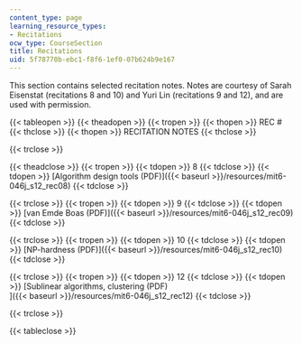 ```yaml
---
content_type: page
learning_resource_types:
- Recitations
ocw_type: CourseSection
title: Recitations
uid: 5f78770b-ebc1-f8f6-1ef0-07b624b9e167
---
```


This section contains selected recitation notes. Notes are courtesy of Sarah Eisenstat (recitations 8 and 10) and Yuri Lin (recitations 9 and 12), and are used with permission.

{{< tableopen >}}
{{< theadopen >}}
{{< tropen >}}
{{< thopen >}}
REC #
{{< thclose >}}
{{< thopen >}}
RECITATION NOTES
{{< thclose >}}

{{< trclose >}}

{{< theadclose >}}
{{< tropen >}}
{{< tdopen >}}
8
{{< tdclose >}}
{{< tdopen >}}
[Algorithm design tools (PDF)]({{< baseurl >}}/resources/mit6-046j_s12_rec08)
{{< tdclose >}}

{{< trclose >}}
{{< tropen >}}
{{< tdopen >}}
9
{{< tdclose >}}
{{< tdopen >}}
[van Emde Boas (PDF)]({{< baseurl >}}/resources/mit6-046j_s12_rec09)
{{< tdclose >}}

{{< trclose >}}
{{< tropen >}}
{{< tdopen >}}
10
{{< tdclose >}}
{{< tdopen >}}
[NP-hardness (PDF)]({{< baseurl >}}/resources/mit6-046j_s12_rec10)
{{< tdclose >}}

{{< trclose >}}
{{< tropen >}}
{{< tdopen >}}
12
{{< tdclose >}}
{{< tdopen >}}
[Sublinear algorithms, clustering (PDF)  
]({{< baseurl >}}/resources/mit6-046j_s12_rec12)
{{< tdclose >}}

{{< trclose >}}

{{< tableclose >}}